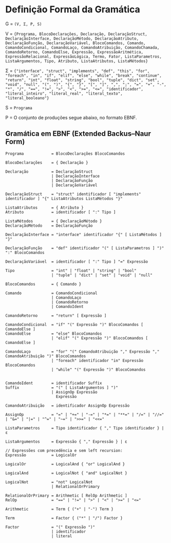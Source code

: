 # **Definição Formal da Gramática**
G = `(V, Σ, P, S)`

V = `{Programa, BlocoDeclarações, Declaração, DeclaraçãoStruct, DeclaraçãoInterface,
     DeclaraçãoMétodo, DeclaraçãoAtributo, DeclaraçãoFunção, DeclaraçãoVariável,
     BlocoComandos, Comando, ComandoCondicional, ComandoLaço, ComandoAtribuição,
     ComandoChamada, ComandoRetorno, ComandoElse, Expressão, ExpressãoAritmética,
     ExpressãoRelacional, ExpressãoLógica, Termo, Fator, ListaParametros,
     ListaArgumentos, Tipo, Atributo, ListaAtributos, ListaMétodos}`


Σ = `{"interface", "struct", "implements", "def", "this", "for", "foreach", "in",
     "if", "elif", "else", "while", "break", "continue", "return",
     "int", "float", "string", "bool", "tuple", "dict", "set", "void", "null",
     "(", ")", "{", "}", "[", "]", ",", ";", "=", "+", "-", "*", "/",
     "==", "!=", ">", "<", ">=", "<=", "identificador",
     "literal_inteiro", "literal_real", "literal_texto", "literal_booleano"}`


S = `Programa`

P = O conjunto de produções segue abaixo, no formato EBNF.

## Gramática em EBNF (Extended Backus–Naur Form)
```enbf
Programa            = BlocoDeclarações BlocoComandos

BlocoDeclarações    = { Declaração }

Declaração          = DeclaraçãoStruct
                    | DeclaraçãoInterface
                    | DeclaraçãoFunção
                    | DeclaraçãoVariável

DeclaraçãoStruct    = "struct" identificador [ "implements" identificador ] "{" ListaAtributos ListaMétodos "}"

ListaAtributos      = { Atributo }
Atributo            = identificador [ ":" Tipo ]

ListaMétodos        = { DeclaraçãoMétodo }
DeclaraçãoMétodo    = DeclaraçãoFunção

DeclaraçãoInterface = "interface" identificador "{" [ ListaMétodos ] "}"

DeclaraçãoFunção    = "def" identificador "(" [ ListaParametros ] ")" ":" BlocoComandos

DeclaraçãoVariável  = identificador [ ":" Tipo ] "=" Expressão

Tipo                = "int" | "float" | "string" | "bool"
                    | "tuple" | "dict" | "set" | "void" | "null"

BlocoComandos       = { Comando }

Comando             = ComandoCondicional
                    | ComandoLaço
                    | ComandoRetorno
                    | ComandoIdent

ComandoRetorno      = "return" [ Expressão ]

ComandoCondicional  = "if" "(" Expressão ")" BlocoComandos [ ComandoElse ]
ComandoElse         = "else" BlocoComandos
                    | "elif" "(" Expressão ")" BlocoComandos [ ComandoElse ]

ComandoLaço         = "for" "(" ComandoAtribuição "," Expressão "," ComandoAtribuição ")" BlocoComandos
                    | "foreach" identificador "in" Expressão BlocoComandos
                    | "while" "(" Expressão ")" BlocoComandos


ComandoIdent        = identificador Suffix
Suffix              = "(" [ ListaArgumentos ] ")"
                    | AssignOp Expressão                 
                      Expressão

ComandoAtribuição   = identificador AssignOp Expressão

AssignOp            = "=" | "+=" | "-=" | "*=" | "**=" | "/=" | "//=" | "&=" | "|=" | "^=" | "~=" | ">>=" | "<<="

ListaParametros     = Tipo identificador { "," Tipo identificador } | ε

ListaArgumentos     = Expressão { "," Expressão } | ε

// Expressões com precedência e sem left recursion:
Expressão           = LogicalOr

LogicalOr           = LogicalAnd { "or" LogicalAnd }

LogicalAnd          = LogicalNot { "and" LogicalNot }

LogicalNot          = "not" LogicalNot
                    | RelationalOrPrimary

RelationalOrPrimary = Arithmetic [ RelOp Arithmetic ]
RelOp               = "==" | "!=" | ">" | "<" | ">=" | "<="

Arithmetic          = Term { ("+" | "-") Term }

Term                = Factor { ("*" | "/") Factor }

Factor              = "(" Expressão ")"
                    | identificador
                    | literal
